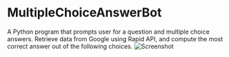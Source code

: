 # MultipleChoiceAnswerBot
A Python program that prompts user for a question and multiple choice answers. Retrieve data from Google using Rapid API, and compute the most correct answer out of the following choices.
![Screenshot](https://github.com/AlvinKW/MultipleChoiceAnswerBot/blob/main/example.gif)
